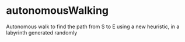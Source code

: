 # autonomousWalking
Autonomous walk to find the path from S to E using a new heuristic, in a labyrinth generated randomly
